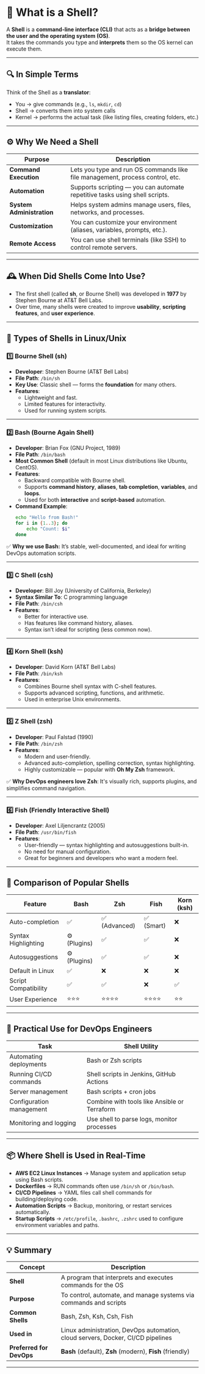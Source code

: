 
# 🐚 What is a Shell?

A **Shell** is a **command-line interface (CLI)** that acts as a **bridge between the user and the operating system (OS)**.  
It takes the commands you type and **interprets** them so the OS kernel can execute them.

---

## 🔍 In Simple Terms
Think of the Shell as a **translator**:
- You → give commands (e.g., `ls`, `mkdir`, `cd`)  
- Shell → converts them into system calls  
- Kernel → performs the actual task (like listing files, creating folders, etc.)

---

## ⚙️ Why We Need a Shell

| Purpose | Description |
|----------|--------------|
| **Command Execution** | Lets you type and run OS commands like file management, process control, etc. |
| **Automation** | Supports scripting — you can automate repetitive tasks using shell scripts. |
| **System Administration** | Helps system admins manage users, files, networks, and processes. |
| **Customization** | You can customize your environment (aliases, variables, prompts, etc.). |
| **Remote Access** | You can use shell terminals (like SSH) to control remote servers. |

---

## 🕰️ When Did Shells Come Into Use?

- The first shell (called **sh**, or Bourne Shell) was developed in **1977** by Stephen Bourne at AT&T Bell Labs.  
- Over time, many shells were created to improve **usability**, **scripting features**, and **user experience**.

---

## 🧩 Types of Shells in Linux/Unix

### 1️⃣ **Bourne Shell (sh)**
- **Developer**: Stephen Bourne (AT&T Bell Labs)
- **File Path**: `/bin/sh`
- **Key Use**: Classic shell — forms the **foundation** for many others.
- **Features**:
  - Lightweight and fast.
  - Limited features for interactivity.
  - Used for running system scripts.

---

### 2️⃣ **Bash (Bourne Again Shell)**
- **Developer**: Brian Fox (GNU Project, 1989)
- **File Path**: `/bin/bash`
- **Most Common Shell** (default in most Linux distributions like Ubuntu, CentOS).
- **Features**:
  - Backward compatible with Bourne shell.
  - Supports **command history**, **aliases**, **tab completion**, **variables**, and **loops**.
  - Used for both **interactive** and **script-based** automation.
- **Command Example**:
  ```bash
  echo "Hello from Bash!"
  for i in {1..3}; do
      echo "Count: $i"
  done
  ```

✅ **Why we use Bash:** It’s stable, well-documented, and ideal for writing DevOps automation scripts.

---

### 3️⃣ **C Shell (csh)**
- **Developer**: Bill Joy (University of California, Berkeley)
- **Syntax Similar To**: C programming language
- **File Path**: `/bin/csh`
- **Features**:
  - Better for interactive use.
  - Has features like command history, aliases.
  - Syntax isn’t ideal for scripting (less common now).

---

### 4️⃣ **Korn Shell (ksh)**
- **Developer**: David Korn (AT&T Bell Labs)
- **File Path**: `/bin/ksh`
- **Features**:
  - Combines Bourne shell syntax with C-shell features.
  - Supports advanced scripting, functions, and arithmetic.
  - Used in enterprise Unix environments.

---

### 5️⃣ **Z Shell (zsh)**
- **Developer**: Paul Falstad (1990)
- **File Path**: `/bin/zsh`
- **Features**:
  - Modern and user-friendly.
  - Advanced auto-completion, spelling correction, syntax highlighting.
  - Highly customizable — popular with **Oh My Zsh** framework.

✅ **Why DevOps engineers love Zsh**: It's visually rich, supports plugins, and simplifies command navigation.

---

### 6️⃣ **Fish (Friendly Interactive Shell)**
- **Developer**: Axel Liljencrantz (2005)
- **File Path**: `/usr/bin/fish`
- **Features**:
  - User-friendly — syntax highlighting and autosuggestions built-in.
  - No need for manual configuration.
  - Great for beginners and developers who want a modern feel.

---

## 🧭 Comparison of Popular Shells

| Feature | Bash | Zsh | Fish | Korn (ksh) |
|----------|------|-----|------|-------------|
| Auto-completion | ✅ | ✅ (Advanced) | ✅ (Smart) | ❌ |
| Syntax Highlighting | ⚙️ (Plugins) | ✅ | ✅ | ❌ |
| Autosuggestions | ⚙️ (Plugins) | ✅ | ✅ | ❌ |
| Default in Linux | ✅ | ❌ | ❌ | ❌ |
| Script Compatibility | ✅ | ✅ | ❌ | ✅ |
| User Experience | ⭐⭐⭐ | ⭐⭐⭐⭐ | ⭐⭐⭐⭐ | ⭐⭐ |

---

## 🧰 Practical Use for DevOps Engineers

| Task | Shell Utility |
|------|----------------|
| Automating deployments | Bash or Zsh scripts |
| Running CI/CD commands | Shell scripts in Jenkins, GitHub Actions |
| Server management | Bash scripts + cron jobs |
| Configuration management | Combine with tools like Ansible or Terraform |
| Monitoring and logging | Use shell to parse logs, monitor processes |

---

## 📦 Where Shell is Used in Real-Time

- **AWS EC2 Linux Instances** → Manage system and application setup using Bash scripts.  
- **Dockerfiles** → RUN commands often use `/bin/sh` or `/bin/bash`.  
- **CI/CD Pipelines** → YAML files call shell commands for building/deploying code.  
- **Automation Scripts** → Backup, monitoring, or restart services automatically.  
- **Startup Scripts** → `/etc/profile`, `.bashrc`, `.zshrc` used to configure environment variables and paths.

---

## 💡 Summary

| Concept | Description |
|----------|--------------|
| **Shell** | A program that interprets and executes commands for the OS |
| **Purpose** | To control, automate, and manage systems via commands and scripts |
| **Common Shells** | Bash, Zsh, Ksh, Csh, Fish |
| **Used in** | Linux administration, DevOps automation, cloud servers, Docker, CI/CD pipelines |
| **Preferred for DevOps** | **Bash** (default), **Zsh** (modern), **Fish** (friendly) |

---
